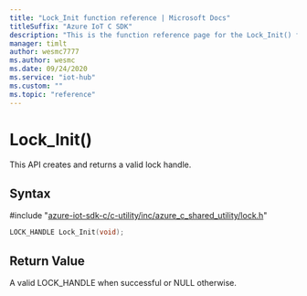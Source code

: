 ```yaml
---                             
title: "Lock_Init function reference | Microsoft Docs" 
titleSuffix: "Azure IoT C SDK"            
description: "This is the function reference page for the Lock_Init() function in the Azure IoT C SDK. This SDK is used with Azure IoT Hub and Azure IoT Hub Device Provisioning Service"            
manager: timlt                 
author: wesmc7777              
ms.author: wesmc               
ms.date: 09/24/2020                    
ms.service: "iot-hub"             
ms.custom: ""                
ms.topic: "reference"        
---                            
```


# Lock_Init()

This API creates and returns a valid lock handle.

## Syntax

\#include "[azure-iot-sdk-c/c-utility/inc/azure_c_shared_utility/lock.h](../lock-h.md)"  
```C
LOCK_HANDLE Lock_Init(void);
```

## Return Value
A valid LOCK_HANDLE when successful or NULL otherwise.

